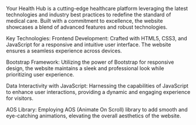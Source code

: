 Your Health Hub is a cutting-edge healthcare platform leveraging the latest technologies and industry best practices to redefine the standard of medical care. Built with a commitment to excellence, the website showcases a blend of advanced features and robust technologies.

Key Technologies:
Frontend Development: Crafted with HTML5, CSS3, and JavaScript for a responsive and intuitive user interface. The website ensures a seamless experience across devices.

Bootstrap Framework: Utilizing the power of Bootstrap for responsive design, the website maintains a sleek and professional look while prioritizing user experience.

Data Interactivity with JavaScript: Harnessing the capabilities of JavaScript to enhance user interactions, providing a dynamic and engaging experience for visitors.

AOS Library: Employing AOS (Animate On Scroll) library to add smooth and eye-catching animations, elevating the overall aesthetics of the website.
